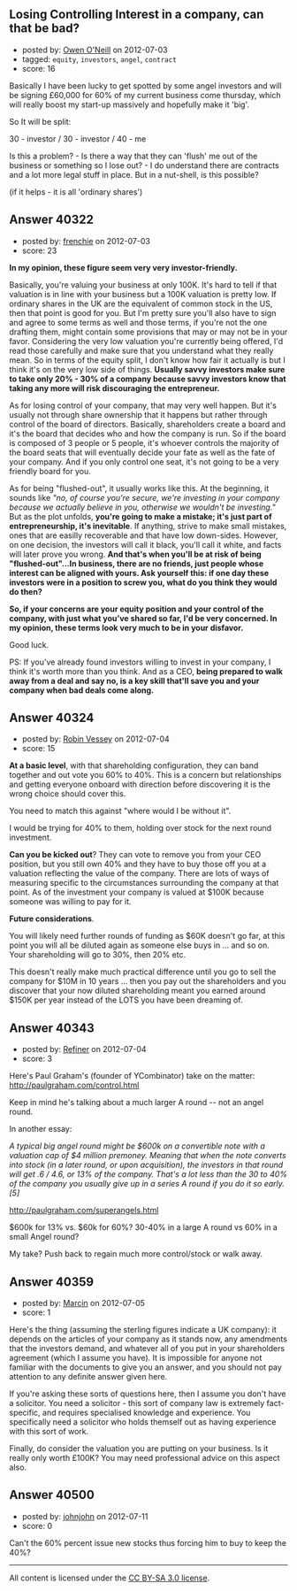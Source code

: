 ## Losing Controlling Interest in a company, can that be bad?

- posted by: [Owen O'Neill](https://stackexchange.com/users/-1/18638-owen-o-neill) on 2012-07-03
- tagged: `equity`, `investors`, `angel`, `contract`
- score: 16

Basically I have been lucky to get spotted by  some angel investors and will be signing £60,000 for 60% of my current business come thursday, which will really boost my start-up massively and hopefully make it 'big'.

So It will be split:

30 - investor /
30 - investor /
40 - me

Is this a problem? - Is there a way that they can 'flush' me out of the business or something so I lose out? - I do understand there are contracts and a lot more legal stuff in place. But in a nut-shell, is this possible?

(if it helps - it is all 'ordinary shares')


## Answer 40322

- posted by: [frenchie](https://stackexchange.com/users/-1/15155-frenchie) on 2012-07-03
- score: 23

**In my opinion, these figure seem very very investor-friendly.**

Basically, you're valuing your business at only 100K. It's hard to tell if that valuation is in line with your business but a 100K valuation is pretty low. If ordinary shares in the UK are the equivalent of common stock in the US, then that point is good for you. But I'm pretty sure you'll also have to sign and agree to some terms as well and those terms, if you're not the one drafting them, might contain some provisions that may or may not be in your favor. Considering the very low valuation you're currently being offered, I'd read those carefully and make sure that you understand what they really mean. So in terms of the equity split, I don't know how fair it actually is but I think it's on the very low side of things. **Usually savvy investors make sure to take only 20% - 30% of a company because savvy investors know that taking any more will risk discouraging the entrepreneur.**

As for losing control of your company, that may very well happen. But it's usually not through share ownership that it happens but rather through control of the board of directors. Basically, shareholders create a board and it's the board that decides who and how the company is run. So if the board is composed of 3 people or 5 people, it's whoever controls the majority of the board seats that will eventually decide your fate as well as the fate of your company. And if you only control one seat, it's not going to be a very friendly board for you.

As for being "flushed-out", it usually works like this. At the beginning, it sounds like *"no, of course you're secure, we're investing in your company because we actually believe in you, otherwise we wouldn't be investing."* But as the plot unfolds, **you're going to make a mistake; it's just part of entrepreneurship, it's inevitable**. If anything, strive to make small mistakes, ones that are easilly recoverable and that have low down-sides. However, on one decision, the investors will call it black, you'll call it white, and facts will later prove you wrong. **And that's when you'll be at risk of being "flushed-out"...In business, there are no friends, just people whose interest can be aligned with yours. Ask yourself this: if one day these investors were in a position to screw you, what do you think they would do then?**

**So, if your concerns are your equity position and your control of the company, with just what you've shared so far, I'd be very concerned. In my opinion, these terms look very much to be in your disfavor.**

Good luck.

PS: If you've already found investors willing to invest in your company, I think it's worth more than you think. And as a CEO, **being prepared to walk away from a deal and say no, is a key skill that'll save you and your company when bad deals come along.**


## Answer 40324

- posted by: [Robin Vessey](https://stackexchange.com/users/-1/984-robin-vessey) on 2012-07-04
- score: 15

**At a basic level**, with that shareholding configuration, they can band together and out vote you 60% to 40%. This is a concern but relationships and getting everyone onboard with direction before discovering it is the wrong choice should cover this. 

You need to match this against "where would I be without it".

I would be trying for 40% to them, holding over stock for the next round investment.

**Can you be kicked out**? They can vote to remove you from your CEO position, but you still own 40% and they have to buy those off you at a valuation reflecting the value of the company. There are lots of ways of measuring specific to the circumstances surrounding the company at that point. As of the investment your company is valued at $100K because someone was willing to pay for it.

**Future considerations**.

You will likely need further rounds of funding as $60K doesn't go far, at this point you will all be diluted again as someone else buys in ... and so on. Your shareholding will go to 30%, then 20% etc.

This doesn't really make much practical difference until you go to sell the company for $10M in 10 years ... then you pay out the shareholders and you discover that your now diluted shareholding meant you earned around $150K per year instead of the LOTS you have been dreaming of.


## Answer 40343

- posted by: [Refiner](https://stackexchange.com/users/-1/18651-refiner) on 2012-07-04
- score: 3

Here's Paul Graham's (founder of YCombinator) take on the matter:
http://paulgraham.com/control.html

Keep in mind he's talking about a much larger A round -- not an angel round.

In another essay:

*A typical big angel round might be $600k on a convertible note with a valuation cap of $4 million premoney. Meaning that when the note converts into stock (in a later round, or upon acquisition), the investors in that round will get .6 / 4.6, or 13% of the company. That's a lot less than the 30 to 40% of the company you usually give up in a series A round if you do it so early. [5]*

http://paulgraham.com/superangels.html

$600k for 13% vs. $60k for 60%?
30-40% in a large A round vs 60% in a small Angel round?

My take? Push back to regain much more control/stock or walk away.


## Answer 40359

- posted by: [Marcin](https://stackexchange.com/users/-1/8798-marcin) on 2012-07-05
- score: 1

Here's the thing (assuming the sterling figures indicate a UK company): it depends on the articles of your company as it stands now, any amendments that the investors demand, and whatever all of you put in your shareholders agreement (which I assume you have). It is impossible for anyone not familiar with the documents to give you an answer, and you should not pay attention to any definite answer given here.

If you're asking these sorts of questions here, then I assume you don't have a solicitor. You need a solicitor - this sort of company law is extremely fact-specific, and requires specialised knowledge and experience. You specifically need a solicitor who holds themself out as having experience with this sort of work.

Finally, do consider the valuation you are putting on your business. Is it really only worth  £100K? You may need professional advice on this aspect also.


## Answer 40500

- posted by: [johnjohn](https://stackexchange.com/users/-1/8738-johnjohn) on 2012-07-11
- score: 0

Can't the 60% percent issue new stocks thus forcing him to buy to keep the 40%?



---

All content is licensed under the [CC BY-SA 3.0 license](https://creativecommons.org/licenses/by-sa/3.0/).
